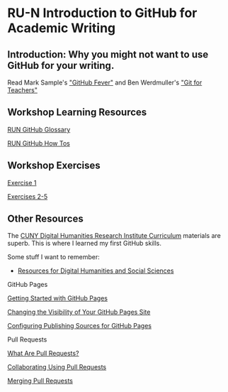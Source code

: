 # RU-N Introduction to GitHub for Academic Writing

## Introduction: Why you might not want to use GitHub for your writing.

Read Mark Sample's ["GitHub Fever"](https://medium.com/@samplereality/i-just-read-ben-werdmuller-s-git-for-teachers-where-ben-points-out-the-numerous-features-of-github-c8cb17a14e7f) and Ben Werdmuller's ["Git for Teachers"](https://words.werd.io/git-for-teachers-e993d2ca423d#.3z7hoh6xm)

## Workshop Learning Resources

[RUN GitHub Glossary](RUNGithubGlossary.md)

[RUN GitHub How Tos](RUNGithubHowTo.md)

## Workshop Exercises
[Exercise 1](RUN_IGAW_Exercise_1.md)

[Exercises 2-5](RUN_IGAW_Excercises_2-5.md)

## Other Resources

The [CUNY Digital Humanities Research Institute Curriculum](https://curriculum.dhinstitutes.org/) materials are superb. This is where I learned my first GitHub skills. 

Some stuff I want to remember:
- [Resources for Digital Humanities and Social Sciences](https://westgrid.github.io/trainingMaterials/domains/dh/)

GitHub Pages

[Getting Started with GitHub Pages](https://docs.github.com/en/pages/getting-started-with-github-pages)

[Changing the Visibility of Your GitHub Pages Site](https://docs.github.com/en/pages/getting-started-with-github-pages/changing-the-visibility-of-your-github-pages-site)

[Configuring Publishing Sources for GitHub Pages](https://docs.github.com/en/pages/getting-started-with-github-pages/configuring-a-publishing-source-for-your-github-pages-site#choosing-a-publishing-source)

Pull Requests

[What Are Pull Requests?](https://www.dummies.com/web-design-development/what-are-github-pull-requests/)

[Collaborating Using Pull Requests](https://docs.github.com/en/github/collaborating-with-pull-requests/proposing-changes-to-your-work-with-pull-requests/about-pull-requests)

[Merging Pull Requests](https://docs.github.com/en/github/collaborating-with-pull-requests/incorporating-changes-from-a-pull-request/merging-a-pull-request)

